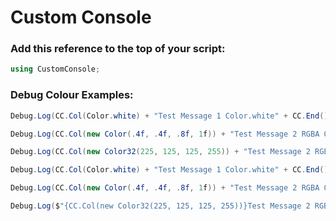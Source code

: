 # Custom Console #

### Add this reference to the top of your script: ###

```cs
using CustomConsole;
```


### Debug Colour Examples: ###

```cs
Debug.Log(CC.Col(Color.white) + "Test Message 1 Color.white" + CC.End());
```

```cs
Debug.Log(CC.Col(new Color(.4f, .4f, .8f, 1f)) + "Test Message 2 RGBA 0-1" + CC.End());
```

```cs
Debug.Log(CC.Col(new Color32(225, 125, 125, 255)) + "Test Message 2 RGBA 0-255" + CC.End());
```

```cs
Debug.Log(CC.Col(Color.white) + "Test Message 1 Color.white" + CC.End());
```

```cs
Debug.Log(CC.Col(new Color(.4f, .4f, .8f, 1f)) + "Test Message 2 RGBA 0-1" + CC.End());
```

```cs
Debug.Log($"{CC.Col(new Color32(225, 125, 125, 255))}Test Message 2 RGBA 0-255{CC.End()}");
```
